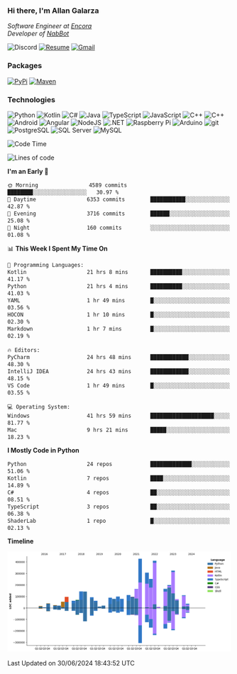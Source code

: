 ### Hi there, I'm Allan Galarza
*Software Engineer at [Encora](https://encora.com)*  
*Developer of [NabBot](https://nabbot.xyz)*

![Discord](https://img.shields.io/badge/galarzaa-5865F2?logo=discord&style=flat-square&logoColor=white)
[![Resume](https://img.shields.io/badge/Resume-000000?logo=github&style=flat-square&logoColor=white)](https://galarzaa90.github.io)
[![Gmail](https://img.shields.io/badge/Email-D14836?logo=gmail&style=flat-square&logoColor=white)](mailto:allan.galarza@gmail.com)

### Packages
[![PyPi](https://img.shields.io/badge/PyPi-3775A9?logo=pypi&style=flat-square&logoColor=white)](https://pypi.org/user/Galarzaa90/)
[![Maven](https://img.shields.io/badge/Maven-C71A36?logo=apache-maven&style=flat-square&logoColor=white)](https://central.sonatype.com/namespace/com.galarzaa)

### Technologies
![Python](https://img.shields.io/badge/Python-4B8BBE?style=flat-square&logo=python&logoColor=white)
![Kotlin](https://img.shields.io/badge/Kotlin-7F52FF?logo=kotlin&style=flat-square&logoColor=white)
![C#](https://img.shields.io/badge/C%23-690081?style=flat-square&logo=c-sharp&logoColor=white)
![Java](https://img.shields.io/badge/Java-007396?style=flat-square&logo=java)
![TypeScript](https://img.shields.io/badge/TypeScript-3178C6?style=flat-square&logo=typescript&logoColor=white)
![JavaScript](https://img.shields.io/badge/JavaScript-F7DF1E?style=flat-square&logo=javascript&logoColor=white)
![C++](https://img.shields.io/badge/C%2B%2B-0180CD?style=flat-square&logo=c%2B%2B)
![C++](https://img.shields.io/badge/Docker-2496ED?style=flat-square&logo=docker&logoColor=white)
![Android](https://img.shields.io/badge/Android-3DDC84?style=flat-square&logo=android&logoColor=white)
![Angular](https://img.shields.io/badge/Angular-DD0031?style=flat-square&logo=angular)
![NodeJS](https://img.shields.io/badge/NodeJS-3C873A?style=flat-square&logo=node.js&logoColor=white)
![.NET](https://img.shields.io/badge/.NET-690081?style=flat-square&logo=.net)
![Raspberry Pi](https://img.shields.io/badge/RaspberryPi-C41949?style=flat-square&logo=raspberry-pi)
![Arduino](https://img.shields.io/badge/Arduino-00979D?style=flat-square&logo=arduino&logoColor=white)
![git](https://img.shields.io/badge/git-F05133?style=flat-square&logo=git&logoColor=white)
![PostgreSQL](https://img.shields.io/badge/PostgreSQL-4169E1?style=flat-square&logo=postgresql&logoColor=white)
![SQL Server](https://img.shields.io/badge/SQL_Server-E02E28?style=flat-square&logo=microsoft-sql-server)
![MySQL](https://img.shields.io/badge/MySQL-00758F?style=flat-square&logo=mysql&logoColor=white)



<!--START_SECTION:waka-->
![Code Time](http://img.shields.io/badge/Code%20Time-10%2C443%20hrs%2032%20mins-blue)

![Lines of code](https://img.shields.io/badge/From%20Hello%20World%20I%27ve%20Written-3.9%20million%20lines%20of%20code-blue)

**I'm an Early 🐤** 

```text
🌞 Morning                4589 commits        ████████░░░░░░░░░░░░░░░░░   30.97 % 
🌆 Daytime                6353 commits        ███████████░░░░░░░░░░░░░░   42.87 % 
🌃 Evening                3716 commits        ██████░░░░░░░░░░░░░░░░░░░   25.08 % 
🌙 Night                  160 commits         ░░░░░░░░░░░░░░░░░░░░░░░░░   01.08 % 
```


📊 **This Week I Spent My Time On** 

```text
💬 Programming Languages: 
Kotlin                   21 hrs 8 mins       ██████████░░░░░░░░░░░░░░░   41.17 % 
Python                   21 hrs 4 mins       ██████████░░░░░░░░░░░░░░░   41.03 % 
YAML                     1 hr 49 mins        █░░░░░░░░░░░░░░░░░░░░░░░░   03.56 % 
HOCON                    1 hr 10 mins        █░░░░░░░░░░░░░░░░░░░░░░░░   02.30 % 
Markdown                 1 hr 7 mins         █░░░░░░░░░░░░░░░░░░░░░░░░   02.19 % 

🔥 Editors: 
PyCharm                  24 hrs 48 mins      ████████████░░░░░░░░░░░░░   48.30 % 
IntelliJ IDEA            24 hrs 43 mins      ████████████░░░░░░░░░░░░░   48.15 % 
VS Code                  1 hr 49 mins        █░░░░░░░░░░░░░░░░░░░░░░░░   03.55 % 

💻 Operating System: 
Windows                  41 hrs 59 mins      ████████████████████░░░░░   81.77 % 
Mac                      9 hrs 21 mins       █████░░░░░░░░░░░░░░░░░░░░   18.23 % 
```

**I Mostly Code in Python** 

```text
Python                   24 repos            █████████████░░░░░░░░░░░░   51.06 % 
Kotlin                   7 repos             ████░░░░░░░░░░░░░░░░░░░░░   14.89 % 
C#                       4 repos             ██░░░░░░░░░░░░░░░░░░░░░░░   08.51 % 
TypeScript               3 repos             ██░░░░░░░░░░░░░░░░░░░░░░░   06.38 % 
ShaderLab                1 repo              █░░░░░░░░░░░░░░░░░░░░░░░░   02.13 % 
```



**Timeline**

![Lines of Code chart](https://raw.githubusercontent.com/Galarzaa90/Galarzaa90/main/assets/bar_graph.png)


 Last Updated on 30/06/2024 18:43:52 UTC
<!--END_SECTION:waka-->
